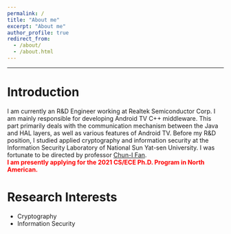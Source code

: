 ```yaml
---
permalink: /
title: "About me"
excerpt: "About me"
author_profile: true
redirect_from: 
  - /about/
  - /about.html
---
```


---

Introduction
=====
I am currently an R&D Engineer working at Realtek Semiconductor Corp. 
I am mainly responsible for developing Android TV C++ middleware. This part primarily deals with the communication mechanism between the Java and HAL layers, as well as various features of Android TV. Before my R&D position, I studied applied cryptography and information security at the Information Security Laboratory of National Sun Yat-sen University. I was fortunate to be directed by professor [Chun-I Fan](https://cifan.g-mail.nsysu.edu.tw/).
<br/>
<span style="color:red">**I am presently applying for the 2021 CS/ECE Ph.D. Program in North American.**</span>



# Research Interests
* Cryptography
* Information Security


